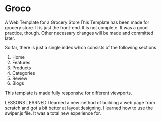 # Groco
 A Web Template for a Grocery Store
 This Template has been made for grocery store.
 It is just the front-end. It is not complete. It was a good practice, though. Other necessary changes will be made and committed later.

 So far, there is just a single index which consists of the following sections
 1. Home
 2. Features
 3. Products
 4. Categories
 5. Review
 6. Blogs

This template is made fully responsive for different viewports.

LESSONS LEARNED
I learned a new method of building a web page from scratch and got a bit better at layout designing. I learned how to use the swiper.js file. It was a total new experience for.
